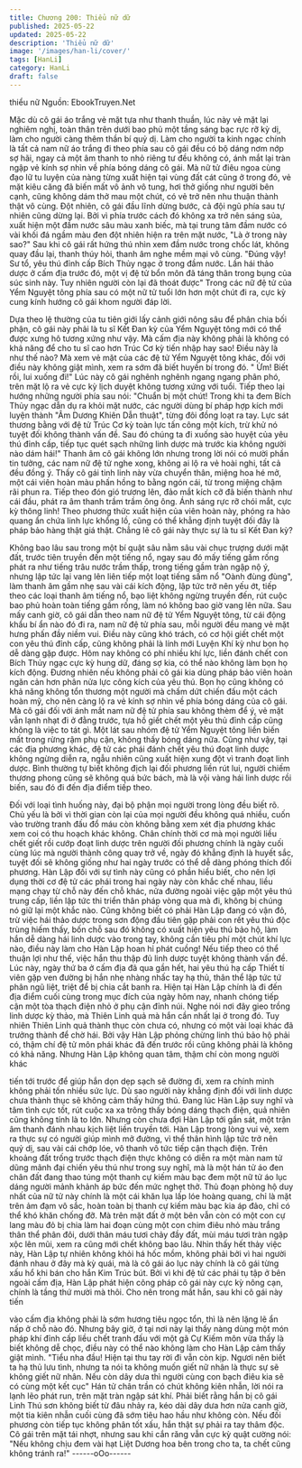 ```yaml
---
title: Chương 200: Thiểu nữ dữ
published: 2025-05-22
updated: 2025-05-22
description: 'Thiểu nữ dữ'
image: '/images/han-li/cover/'
tags: [HanLi]
category: HanLi
draft: false
---
```


thiểu nữ
Nguồn: EbookTruyen.Net

Mặc dù cô gái áo trắng vẻ mặt tựa như thanh thuần, lúc này vẻ
mặt lại nghiêm nghị, toàn thân trên dưới bao phủ một tầng sáng
bạc rực rỡ kỳ dị, làm cho người càng thêm thần bí quỷ dị.
Làm cho người ta kinh ngạc chính là tất cả nam nữ áo trắng đi
theo phía sau cô gái đều có bộ dáng nơm nớp sợ hãi, ngay cả
một âm thanh to nhỏ riêng tư đều không có, ánh mắt lại tràn ngập
vẻ kính sợ nhìn về phía bóng dáng cô gái.
Mà nữ tử điêu ngoa cùng đạo lữ tu luyện của nàng từng xuất hiện
tại vùng đất cát cũng ở trong đó, vẻ mặt kiêu căng đã biến mất vô
ảnh vô tung, hơi thở giống như người bên cạnh, cũng không dám
thở mau một chút, có vẻ trở nên nhu thuận thành thật vô cùng.
Đột nhiên, cô gái đầu lĩnh dừng bước, cả đội ngũ phía sau tự
nhiên cũng dừng lại.
Bởi vì phía trước cách đó không xa trở nên sáng sủa, xuất hiện
một đầm nước sâu màu xanh biếc, mà tại trung tâm đầm nước có
vài khối đá ngầm màu đen đột nhiên hiện ra trên mặt nước,
"Là ở trong này sao?" Sau khi cô gái rất hứng thú nhìn xem đầm
nước trong chốc lát, không quay đầu lại, thanh thúy hỏi, thanh âm
nghe mềm mại vô cùng.
"Đúng vậy! Sư tổ, yêu thú đỉnh cấp Bích Thủy ngạc ở trong đầm
nước. Lần hái thảo dược ở cấm địa trước đó, một vị đệ tử bổn
môn đã táng thân trong bụng của súc sinh này. Tuy nhiên người
còn lại đã thoát được" Trong các nữ đệ tử của Yểm Nguyệt tông
phía sau có một nữ tử tuổi lớn hơn một chút đi ra, cực kỳ cung
kính hướng cô gái khom người đáp lời.

Dựa theo lệ thường của tu tiên giới lấy cảnh giới nông sâu để
phân chia bối phận, cô gái này phải là tu sĩ Kết Đan kỳ của Yểm
Nguyệt tông mới có thể được xưng hô tương xứng như vậy. Mà
cấm địa này không phải là không có khả năng để cho tu sĩ cao
hơn Trúc Cơ kỳ tiến nhập hay sao! Điều này là như thế nào? Mà
xem vẻ mặt của các đệ tử Yểm Nguyệt tông khác, đối với điều
này không giật mình, xem ra sớm đã biết huyền bí trong đó.
" Ừm! Biết rồi, lui xuống đi!"
Lúc này cô gái nghênh nghênh ngang ngang phân phó, trên mặt
lộ ra vẻ cực kỳ lịch duyệt không tương xứng với tuổi.
Tiếp theo lại hướng những người phía sau nói:
"Chuẩn bị một chút! Trong khi ta đem Bích Thủy ngạc dẫn dụ ra
khỏi mặt nước, các người dùng bí pháp hợp kích mới luyện thành
"Âm Dương Khiên Dẫn thuật", từng đôi đồng loạt ra tay. Lực sát
thương bằng với đệ tử Trúc Cơ kỳ toàn lực tấn công một kích, trừ
khử nó tuyệt đối không thành vấn đề. Sau đó chúng ta đi xuống
sào huyệt của yêu thú đỉnh cấp, tiếp tục quét sạch những linh
dược mà trước kia không người nào dám hái!"
Thanh âm cô gái không lớn nhưng trong lời nói có mười phần tin
tưởng, các nam nữ đệ tử nghe xong, không ai lộ ra vẻ hoài nghi,
tất cả đều đồng ý.
Thấy cô gái tinh linh này vừa chuyển thân, miệng hoa hé mở, một
cái viên hoàn màu phấn hồng to bằng ngón cái, từ trong miệng
chậm rãi phun ra. Tiếp theo đón gió trương lên, đảo mắt kích cỡ
đã biến thành như cái đầu, phát ra âm thanh trầm trầm ông ông.
Ánh sáng rực rỡ chói mắt, cực kỳ thông linh!
Theo phương thức xuất hiện của viên hoàn này, phóng ra hào
quang ẩn chứa linh lực khổng lồ, cũng có thể khẳng định tuyệt đối
đây là pháp bảo hàng thật giá thật.
Chẳng lẽ cô gái này thực sự là tu sĩ Kết Đan kỳ?

Không bao lâu sau trong một bí quật sâu nằm sâu vài chục
trượng dưới mặt đất, trước tiên truyền đến một tiếng nổ, ngay sau
đó mấy tiếng gầm rống phát ra như tiếng trâu nước trầm thấp,
trong tiếng gầm tràn ngập nộ ý, nhưng lập tức lại vang lên liên
tiếp một loạt tiếng sấm nổ "Oành đùng đùng", làm thanh âm gầm
nhẹ sau vài cái kích động, lập tức trở nên yếu ớt, tiếp theo các
loại thanh âm tiếng nổ, bạo liệt không ngừng truyền đến, rút cuộc
bao phủ hoàn toàn tiếng gầm rống, làm nó không bao giờ vang
lên nữa.
Sau mấy canh giờ, cô gái dẫn theo nam nữ đệ tử Yểm Nguyệt
tông, từ cái động khẩu bí ẩn nào đó đi ra, nam nữ đệ tử phía sau,
mỗi người đều mang vẻ mặt hưng phấn đầy niềm vui.
Điều này cũng khó trách, có cơ hội giết chết một con yêu thú đỉnh
cấp, cũng không phải là lính mới Luyện Khí kỳ như bọn họ dễ
dàng gặp được. Hôm nay không có phí nhiều khí lực, liền đánh
chết con Bích Thủy ngạc cực kỳ hung dữ, đáng sợ kia, có thể nào
không làm bọn họ kích động.
Đương nhiên nếu không phải cô gái kia dùng pháp bảo viên hoàn
ngăn cản hơn phân nửa lực công kích của yêu thú. Bọn họ cũng
không có khả năng không tổn thương một người mà chấm dứt
chiến đấu một cách hoàn mỹ, cho nên càng lộ ra vẻ kính sợ nhìn
về phía bóng dáng của cô gái.
Mà cô gái đối với ánh mắt nam nữ đệ tử phía sau không thèm để
ý, vẻ mặt vẫn lạnh nhạt đi ở đằng trước, tựa hồ giết chết một yêu
thủ đỉnh cấp cũng không là việc to tát gì.
Một lát sau nhóm đệ tử Yểm Nguyệt tông liền biến mất trong rừng
rậm phụ cận, không thấy bóng dáng nữa.
Cũng như vậy, tại các địa phương khác, đệ tử các phái đánh chết
yêu thú đoạt linh dược không ngừng diễn ra, ngẫu nhiên cũng
xuất hiện xung đột vì tranh đoạt linh dược.
Bình thường tự biết không địch lại đối phương liền rút lui, người
chiếm thương phong cũng sẽ không quá bức bách, mà là vội
vàng hái linh dược rồi biến, sau đó đi đến địa điểm tiếp theo.

Đối với loại tình huống này, đại bộ phận mọi người trong lòng đều
biết rõ. Chủ yếu là bởi vì thời gian còn lại của mọi người đều
không quá nhiều, cuốn vào trường tranh đấu đổ máu còn không
bằng xem xét địa phương khác xem coi có thu hoạch khác không.
Chân chính thời cơ mà mọi người liều chết giết rồi cướp đoạt linh
dược trên người đối phương chính là ngày cuối cùng lúc mà
người thành công quay trở về, ngày đó khẳng định là huyết sắc,
tuyệt đối sẽ không giống như hai ngày trước có thể dễ dàng
phóng thích đối phương.
Hàn Lập đối với sự tình này cũng có phần hiểu biết, cho nên lợi
dụng thời cơ đệ tử các phái trong hai ngày này còn khắc chế
nhau, liều mạng chạy từ chỗ này đến chỗ khác, nửa đường ngoài
việc gặp một yêu thú trung cấp, liền lập tức thi triển thân pháp
vòng qua mà đi, không bị chúng nó giữ lại một khắc nào.
Cũng không biết có phải Hàn Lập đang có vận đỏ, trừ việc hái
thảo dược trong sơn động đầu tiên gặp phải con rết yêu thú độc
trùng hiếm thấy, bốn chỗ sau đó không có xuất hiện yêu thú bảo
hộ, làm hắn dễ dàng hái linh dược vào trong tay, không cần tiêu
phí một chút khí lực nào, điều này làm cho Hàn Lập hoan hỉ phát
cuồng! Nếu tiếp theo có thể thuận lợi như thế, việc hắn thu thập
đủ linh dược tuyệt không thành vấn đề.
Lúc này, ngày thứ ba ở cấm địa đã qua gần hết, hai yêu thú hạ
cấp Thiết tí viên gặp ven đường bị hắn nhẹ nhàng nhấc tay hạ
thủ, thân thể lập tức tứ phân ngũ liệt, triệt để bị chia cắt banh ra.
Hiện tại Hàn Lập chính là đi đến địa điểm cuối cùng trong mục
đích của ngày hôm nay, nhanh chóng tiếp cận một tòa thạch điện
nhỏ ở phụ cận đỉnh núi. Nghe nói nơi đây gieo trồng linh dược kỳ
thảo, mà Thiên Linh quả mà hắn cần nhất lại ở trong đó.
Tuy nhiên Thiên Linh quả thành thục còn chưa có, nhưng có một
vài loại khác đã trưởng thành để chờ hái. Bởi vậy Hàn Lập phỏng
chừng linh thú bảo hộ phải có, thậm chí đệ tử môn phái khác đã
đến trước rồi cũng không phải là không có khả năng.
Nhưng Hàn Lập không quan tâm, thậm chí còn mong người khác

tiến tới trước để giúp hắn dọn dẹp sạch sẽ đường đi, xem ra
chính mình không phải tốn nhiều sức lực. Dù sao người này
khẳng định đối với linh dược chưa thành thục sẽ không cảm thấy
hứng thú.
Đang lúc Hàn Lập suy nghĩ và tâm tình cực tốt, rút cuộc xa xa
trông thấy bóng dáng thạch điện, quả nhiên cũng không tính là to
lớn.
Nhưng còn chưa đợi Hàn Lập tới gần sát, một trận âm thanh
đánh nhau kịch liệt liền truyền tới.
Hàn Lập trong lòng vui vẻ, xem ra thực sự có người giúp mình
mở đường, vì thể thân hình lập tức trở nên quỷ dị, sau vài cái
chớp lóe, vô thanh vô tức tiếp cận thạch điện.
Trên khoảng đất trống trước thạch điện thực không có diễn ra một
màn nam tử dũng mãnh đại chiến yêu thú như trong suy nghĩ, mà
là một hán tử áo đen chân đất đang thao túng một thanh cự kiếm
màu bạc đem một nữ tử áo lục dáng người mảnh khảnh áp bức
đến mức nghẹt thở.
Thủ đoạn phòng hộ duy nhất của nữ tử này chính là một cái khăn
lụa lấp lóe hoàng quang, chỉ là mặt trên ảm đạm vô sắc, hoàn
toàn bị thanh cự kiếm màu bạc kia áp đảo, chỉ có thể khó khăn
chống đỡ.
Mà trên mặt đất ở một bên vẫn còn có một con cự lang màu đỏ bị
chia làm hai đoạn cùng một con chim điêu nhỏ màu trắng thân thể
phân đôi, dưới thân máu tươi chảy đầy đất, mùi máu tươi tràn
ngập xộc lên mũi, xem ra cũng mới chết không bao lâu.
Nhìn thấy hết thảy việc này, Hàn Lập tự nhiên không khỏi há hốc
mồm, không phải bởi vì hai người đánh nhau ở đây mà kỳ quái,
mà là cô gái áo lục này chính là cô gái từng xấu hổ khi bán cho
hắn Kim Trúc bút.
Bởi vì khi đệ tử các phái tụ tập ở bên ngoài cấm địa, Hàn Lập
phát hiện công pháp cô gái này cực kỳ nông cạn, chính là tầng
thứ mười mà thôi. Cho nên trong mắt hắn, sau khi cô gái này tiến

vào cấm địa không phải là sớm hương tiêu ngọc tổn, thì là nên
lặng lẽ ẩn nấp ở chỗ nào đó.
Nhưng bây giờ, ở tại nơi này lại thấy nàng dùng một món pháp
khí đỉnh cấp liều chết tranh đấu với một gã Cự Kiếm môn vừa
thấy là biết không dễ chọc, điều này có thể nào không làm cho
Hàn Lập cảm thấy giật mình.
"Tiểu nha đầu! Hiện tại thu tay rời đi vẫn còn kịp. Ngươi nên biết
ta hạ thủ lưu tình, nhưng ta nói ta không muốn giết nữ nhân là
thực sự sẽ không giết nữ nhân. Nếu còn dây dưa thì người cùng
con bạch điêu kia sẽ có cùng một kết cục" Hán tử chân trần có
chút không kiên nhẫn, lời nói ra lạnh lẽo phát run, trên mặt tràn
ngập sát khí.
Phải biết rằng hắn bị cô gái Linh Thú sơn không biết từ đâu nhảy
ra, kéo dài dây dưa hơn nửa canh giờ, một tia kiên nhẫn cuối
cùng đã sớm tiêu hao hầu như không còn. Nếu đối phương còn
tiếp tục không phân tốt xấu, hắn thật sự phải ra tay thâm độc.
Cô gái trên mặt tái nhợt, nhưng sau khi cắn răng vẫn cực kỳ quật
cường nói:
"Nếu không chịu đem vài hạt Liệt Dương hoa bên trong cho ta, ta
chết cũng không tránh ra!"
------oOo------
